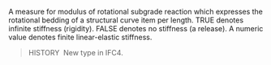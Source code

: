 ﻿A measure for modulus of rotational subgrade reaction which expresses the rotational bedding of a structural curve item per length. TRUE denotes infinite stiffness (rigidity). FALSE denotes no stiffness (a release). A numeric value denotes finite linear-elastic stiffness.

> HISTORY&nbsp; New type in IFC4.
